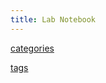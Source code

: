 ```yaml
---
title: Lab Notebook
---
```


<!-- Use a template to avoid default title, which pluralizes the content subdir name (Lab Notebooks) -->
<!-- This tempalte also lets us specify default content -->

<a href="/categories"><i class="fa fa-folder"></i> categories</a>

<a href="/tags"><i class="fa fa-tags"></i> tags</a>